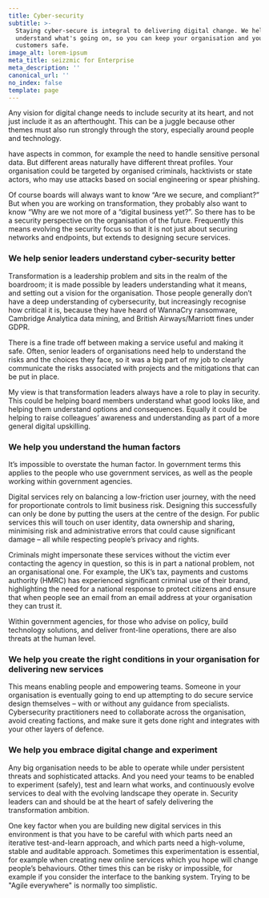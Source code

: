 ```yaml
---
title: Cyber-security
subtitle: >-
  Staying cyber-secure is integral to delivering digital change. We help you
  understand what's going on, so you can keep your organisation and your
  customers safe.
image_alt: lorem-ipsum
meta_title: seizzmic for Enterprise
meta_description: ''
canonical_url: ''
no_index: false
template: page
---
```

Any vision for digital change needs to include security at its heart, and not just include it as an afterthought. This can be a juggle because other themes must also run strongly through the story, especially around people and technology.

 have aspects in common, for example the need to handle sensitive personal data. But different areas naturally have different threat profiles. Your organisation could be targeted by organised criminals, hacktivists or state actors, who may use attacks based on social engineering or spear phishing.

Of course boards will always want to know “Are we secure, and compliant?” But when you are working on transformation, they probably also want to know “Why are we not more of a “digital business yet?”. So there has to be a security perspective on the organisation of the future. Frequently this means evolving the security focus so that it is not just about securing networks and endpoints, but extends to designing secure services.

### We help senior leaders understand cyber-security better

Transformation is a leadership problem and sits in the realm of the boardroom; it is made possible by leaders understanding what it means, and setting out a vision for the organisation. Those people generally don’t have a deep understanding of cybersecurity, but increasingly recognise how critical it is, because they have heard of WannaCry ransomware, Cambridge Analytica data mining, and British Airways/Marriott fines under GDPR.

There is a fine trade off between making a service useful and making it safe. Often, senior leaders of organisations need help to understand the risks and the choices they face, so it was a big part of my job to clearly communicate the risks associated with projects and the mitigations that can be put in place.

My view is that transformation leaders always have a role to play in security. This could be helping board members understand what good looks like, and helping them understand options and consequences. Equally it could be helping to raise colleagues’ awareness and understanding as part of a more general digital upskilling.

### We help you understand the human factors

It’s impossible to overstate the human factor. In government terms this applies to the people who use government services, as well as the people working within government agencies.

Digital services rely on balancing a low-friction user journey, with the need for proportionate controls to limit business risk. Designing this successfully can only be done by putting the users at the centre of the design. For public services this will touch on user identity, data ownership and sharing, minimising risk and administrative errors that could cause significant damage – all while respecting people’s privacy and rights.

Criminals might impersonate these services without the victim ever contacting the agency in question, so this is in part a national problem, not an organisational one. For example, the UK’s tax, payments and customs authority (HMRC) has experienced significant criminal use of their brand, highlighting the need for a national response to protect citizens and ensure that when people see an email from an email address at your organisation they can trust it. 

Within government agencies, for those who advise on policy, build technology solutions, and deliver front-line operations, there are also threats at the human level. 

### We help you create the right conditions in your organisation for delivering new services

This means enabling people and empowering teams. Someone in your organisation is eventually going to end up attempting to do secure service design themselves – with or without any guidance from specialists. Cybersecurity practitioners need to collaborate across the organisation, avoid creating factions, and make sure it gets done right and integrates with your other layers of defence.

### We help you embrace digital change and experiment

Any big organisation needs to be able to operate while under persistent threats and sophisticated attacks. And you need your teams to be enabled to experiment (safely), test and learn what works, and continuously evolve services to deal with the evolving landscape they operate in. Security leaders can and should be at the heart of safely delivering the transformation ambition.

One key factor when you are building new digital services in this environment is that you have to be careful with which parts need an iterative test-and-learn approach, and which parts need a high-volume, stable and auditable approach. Sometimes this experimentation is essential, for example when creating new online services which you hope will change people’s behaviours. Other times this can be risky or impossible, for example if you consider the interface to the banking system. Trying to be "Agile everywhere" is normally too simplistic.
